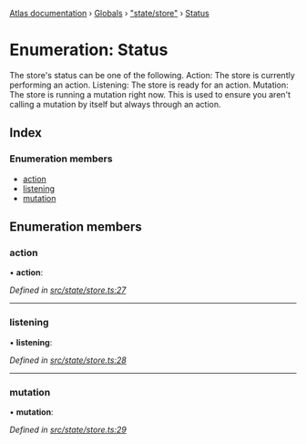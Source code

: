 [Atlas documentation](../README.md) › [Globals](../globals.md) › ["state/store"](../modules/_state_store_.md) › [Status](_state_store_.status.md)

# Enumeration: Status

The store's status can be one of the following.
Action: The store is currently performing an action.
Listening: The store is ready for an action.
Mutation: The store is running a mutation right now. This is used to ensure you aren't calling a mutation by itself but always through an action.

## Index

### Enumeration members

* [action](_state_store_.status.md#action)
* [listening](_state_store_.status.md#listening)
* [mutation](_state_store_.status.md#mutation)

## Enumeration members

###  action

• **action**:

*Defined in [src/state/store.ts:27](https://github.com/chronark/atlas/blob/198ad53/src/state/store.ts#L27)*

___

###  listening

• **listening**:

*Defined in [src/state/store.ts:28](https://github.com/chronark/atlas/blob/198ad53/src/state/store.ts#L28)*

___

###  mutation

• **mutation**:

*Defined in [src/state/store.ts:29](https://github.com/chronark/atlas/blob/198ad53/src/state/store.ts#L29)*
